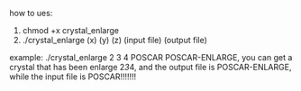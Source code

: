 how to ues:
1. chmod +x crystal_enlarge
2. ./crystal_enlarge (x) (y) (z) (input file) (output file)

example:
./crystal_enlarge 2 3 4 POSCAR POSCAR-ENLARGE, you can get a crystal that has been enlarge 2*3*4, and the output file is POSCAR-ENLARGE, while the input file is POSCAR!!!!!!!
